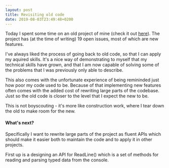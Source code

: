```yaml
---
layout: post
title: Revisiting old code
date: 2019-08-03T23:49:48+0200
---
```


Today I spent some time on an old project of mine (check it out [here](https://github.com/deaddog/CommandLineParsing)).
The project has (at the time of writing) 19 open issues, most of which are new features.

I've always liked the process of going back to old code, so that I can apply my aquired skills.
It's a nice way of demonstrating to myself that my technical skills have grown, and that I am now capable of solving some of the problems that I was previously only able to describe.

This also comes with the unfortunate experience of being remininded just how poor my code used to be.
Because of that implementing new features often comes with the added cost of rewriting large parts of the codebase.
Just so the old code is closer to the level that I expect the new to be.

This is not boyscouting - it's more like construction work, where I tear down the old to make room for the new.

#### What's next?

Specifically I want to rewrite large parts of the project as fluent APIs which should make it easier both to maintain the code and to apply it in other projects.

First up is a designing an API for ReadLine<T>() which is a set of methods for reading and parsing typed data from the console.